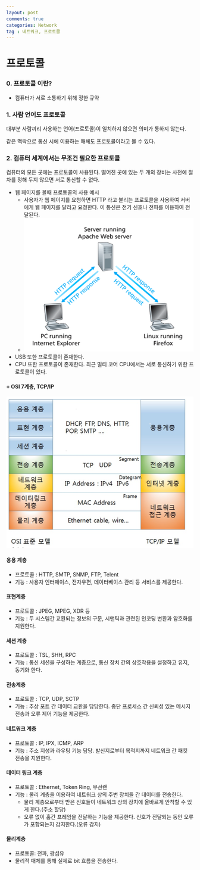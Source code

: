 ```yaml
---
layout: post
comments: true
categories: Network
tag : 네트워크, 프로토콜
---
```




# 프로토콜

### 0. 프로토콜 이란?

- 컴퓨터가 서로 소통하기 위해 정한 규약



### 1. 사람 언어도 프로토콜

대부분 사람끼리 사용하는 언어(프로토콜)이 일치하지 않으면 의미가 통하지 않는다.

같은 맥락으로 통신 시에 이용하는 매체도 프로토콜이라고 볼 수 있다.



### 2. 컴퓨터 세계에서는 무조건 필요한 프로토콜

컴퓨터의 모든 곳에는 프로토콜이 사용된다. 떨어진 곳에 있는 두 개의 장비는 사전에 절차를 정해 두지 않으면 서로 통신할 수 없다.

- 웹 페이지를 볼때 프로토콜의 사용 예시
  - 사용자가 웹 페이지를 요청하면 HTTP 라고 불리는 프로토콜을 사용하여 서버에게 웹 페이지를 달라고 요청한다. 이 통신은 전기 신호나 전파를 이용하여 전달된다. 
  - ![](./../../assets/network/http_protocol.PNG)
- USB 또한 프로토콜이 존재한다.
- CPU 또한 프로토콜이 존재한다. 최근 멀티 코어 CPU에서는 서로 통신하기 위한 프로토콜이 있다.



#### + OSI 7계층, TCP/IP

![protocol.PNG](./../../assets/protocol.PNG)



#### 응용 계층

- 프로토콜 : HTTP, SMTP, SNMP, FTP, Telent
- 기능 : 사용자 인터페이스, 전자우편, 데이터베이스 관리 등 서비스를 제공한다.



#### 표현계층

- 프로토콜 : JPEG, MPEG, XDR 등
- 기능 : 두 시스템간 교환되는 정보의 구문, 시맨틱과 관련된 인코딩 변환과 암호화를 지원한다.



#### 세션 계층

- 프로토콜 : TSL, SHH, RPC
- 기능 : 통신 세션을 구성하는 계층으로, 통신 장치 간의 상호작용을 설정하고 유지, 동기화 한다.



#### 전송계층

- 프로토콜 : TCP, UDP, SCTP
- 기능 : 추상 포트 간 데이터 교환을 담당한다. 종단 프로세스 간 신뢰성 있는 메시지 전송과 오류 제어 기능을 제공한다.



#### 네트워크 계층

- 프로토콜 : IP, IPX, ICMP, ARP
- 기능 : 주소 지성과 라우팅 기능 담당. 발신지로부터 목적지까지 네트워크 간 패킷 전송을 지원한다.



#### 데이터 링크 계층

- 프로토콜 : Ethernet, Token Ring, 무선랜
- 기능 : 물리 계층을 이용하여 네트워크 상의 주변 장치들 간 데이터를 전송한다. 
  - 물리 계층으로부터 받은 신호들이 네트워크 상의 장치에 올바르게 안착할 수 있게 한다.(주소 할당)
  -  오류 없이 홉간 프레임을 전달하는 기능을 제공한다. 신호가 전달되는 동안 오류가 포함되는지 감지한다.(오류 감지)



#### 물리계층

- 프로토콜: 전파, 광섬유
- 물리적 매체를 통해 실제로 bit 흐름을 전송한다.